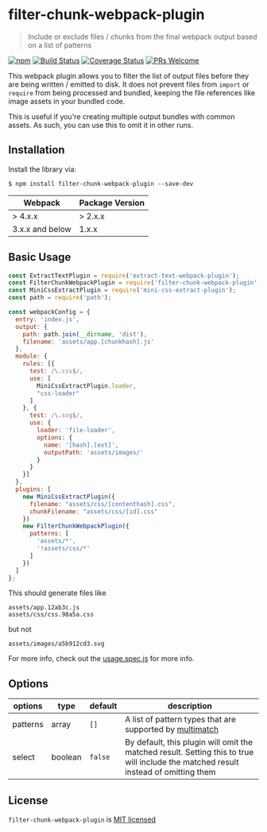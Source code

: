 # filter-chunk-webpack-plugin

> Include or exclude files / chunks from the final webpack output based on a list of patterns

[![npm][npm-badge]][npm-link]
[![Build Status][circle-badge]][circle-link]
[![Coverage Status][codecov-badge]][codecov-link]
[![PRs Welcome][pr-welcome-badge]][pr-welcome-link]

This webpack plugin allows you to filter the list of output files before
they are being written / emitted to disk. It does not prevent files
from `import` or `require` from being processed and bundled, keeping the
file references like image assets in your bundled code.

This is useful if you're creating multiple output bundles with common assets.
As such, you can use this to omit it in other runs.

## Installation

Install the library via:

```
$ npm install filter-chunk-webpack-plugin --save-dev
```

| Webpack         | Package Version |
| --------------- | --------------- |
| > 4.x.x         | > 2.x.x         |
| 3.x.x and below | 1.x.x           |

## Basic Usage

```js
const ExtractTextPlugin = require('extract-text-webpack-plugin');
const FilterChunkWebpackPlugin = require('filter-chunk-webpack-plugin');
const MiniCssExtractPlugin = require('mini-css-extract-plugin');
const path = require('path');

const webpackConfig = {
  entry: 'index.js',
  output: {
    path: path.join(__dirname, 'dist'),
    filename: 'assets/app.[chunkhash].js'
  },
  module: {
    rules: [{
      test: /\.css$/,
      use: [
        MiniCssExtractPlugin.loader,
        "css-loader"
      ]
    }, {
      test: /\.svg$/,
      use: {
        loader: 'file-loader',
        options: {
          name: '[hash].[ext]',
          outputPath: 'assets/images/'
        }
      }
    }]
  },
  plugins: [
    new MiniCssExtractPlugin({
      filename: "assets/css/[contenthash].css",
      chunkFilename: "assets/css/[id].css"
    })
    new FilterChunkWebpackPlugin({
      patterns: [
        'assets/*',
        '!assets/css/*'
      ]
    })
  ]
};
```

This should generate files like

```
assets/app.12ab3c.js
assets/css/css.98a5a.css
```

but not

```
assets/images/a5b912cd3.svg
```

For more info, check out the [usage.spec.js](./src/usage.spec.js) for more info.

## Options

| options  | type    | default | description                                                                                                                         |
| -------- | ------- | ------- | ----------------------------------------------------------------------------------------------------------------------------------- |
| patterns | array   | `[]`    | A list of pattern types that are supported by [multimatch][multimatch-package]                                                      |
| select   | boolean | `false` | By default, this plugin will omit the matched result. Setting this to true will include the matched result instead of omitting them |

## License

`filter-chunk-webpack-plugin` is [MIT licensed](./LICENSE)

[npm-badge]: https://img.shields.io/npm/v/filter-chunk-webpack-plugin.svg?style=flat-square
[npm-link]: https://www.npmjs.com/package/filter-chunk-webpack-plugin
[circle-badge]: https://img.shields.io/circleci/project/github/yeojz/filter-chunk-webpack-plugin/master.svg?style=flat-square
[circle-link]: https://circleci.com/gh/yeojz/filter-chunk-webpack-plugin
[multimatch-package]: https://github.com/sindresorhus/multimatch
[pr-welcome-badge]: https://img.shields.io/badge/PRs-welcome-brightgreen.svg?style=flat-square
[pr-welcome-link]: https://github.com/yeojz/filter-chunk-webpack-plugin/blob/master/CONTRIBUTING.md
[codecov-badge]: https://img.shields.io/codecov/c/github/yeojz/filter-chunk-webpack-plugin/master.svg?style=flat-square
[codecov-link]: https://codecov.io/gh/yeojz/filter-chunk-webpack-plugin
